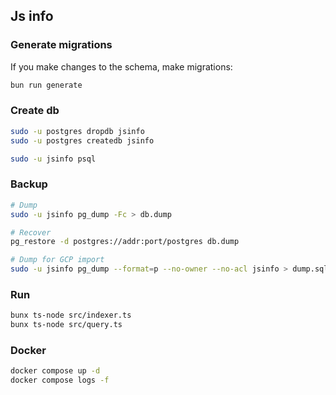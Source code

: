 ## Js info

### Generate migrations
If you make changes to the schema, make migrations:
```bash
bun run generate
```

### Create db
```bash
sudo -u postgres dropdb jsinfo
sudo -u postgres createdb jsinfo

sudo -u jsinfo psql
```

### Backup
```bash
# Dump
sudo -u jsinfo pg_dump -Fc > db.dump

# Recover
pg_restore -d postgres://addr:port/postgres db.dump

# Dump for GCP import
sudo -u jsinfo pg_dump --format=p --no-owner --no-acl jsinfo > dump.sql
```

### Run
``` bash
bunx ts-node src/indexer.ts
bunx ts-node src/query.ts 
```

### Docker
```bash
docker compose up -d
docker compose logs -f
```

